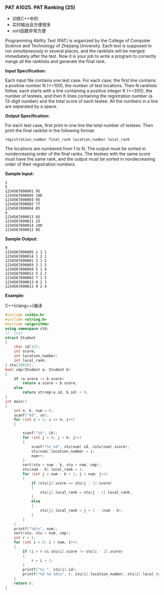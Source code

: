 ### PAT A1025. PAT Ranking (25)

- 训练C++中的<algorithm>
- 实时输出会方便很多
- sort函数非常方便

Programming Ability Test (PAT) is organized by the College of Computer Science and Technology of Zhejiang University. Each test is supposed to run simultaneously in several places, and the ranklists will be merged immediately after the test. Now it is your job to write a program to correctly merge all the ranklists and generate the final rank.

**Input Specification:**

Each input file contains one test case. For each case, the first line contains a positive number N (<=100), the number of test locations. Then N ranklists follow, each starts with a line containing a positive integer K (<=300), the number of testees, and then K lines containing the registration number (a 13-digit number) and the total score of each testee. All the numbers in a line are separated by a space.

**Output Specification:**

For each test case, first print in one line the total number of testees. Then print the final ranklist in the following format:

`registration_number final_rank location_number local_rank`

The locations are numbered from 1 to N. The output must be sorted in nondecreasing order of the final ranks. The testees with the same score must have the same rank, and the output must be sorted in nondecreasing order of their registration numbers.

**Sample Input:**

```in
2
5
1234567890001 95
1234567890005 100
1234567890003 95
1234567890002 77
1234567890004 85
4
1234567890013 65
1234567890011 25
1234567890014 100
1234567890012 85
```

**Sample Output:**

```out
9
1234567890005 1 1 1
1234567890014 1 2 1
1234567890001 3 1 2
1234567890003 3 1 2
1234567890004 5 1 4
1234567890012 5 2 2
1234567890002 7 1 5
1234567890013 8 2 3
1234567890011 9 2 4
```

**Example:**

C++(clang++)编译

```c++
#include <stdio.h>
#include <string.h>
#include <algorithm>
using namespace std;
//	init
struct Student
{
    char id[15];
    int score;
    int location_number;
    int local_rank;
} stu[30010];
bool cmp(Student a, Student b)
{
    if (a.score != b.score)
        return a.score > b.score;
    else
        return strcmp(a.id, b.id) < 0;
}
int main()
{
    int n, k, num = 0;
    scanf("%d", &n);
    for (int i = 1; i <= n; i++)
    {

        scanf("%d", &k);
        for (int j = 0; j < k; j++)
        {
            scanf("%s %d", stu[num].id, &stu[num].score);
            stu[num].location_number = i;
            num++;
        }
        sort(stu + num - k, stu + num, cmp);
        stu[num - k].local_rank = 1;
        for (int j = num - k + 1; j < num; j++)
        {
            if (stu[j].score == stu[j - 1].score)
            {
                stu[j].local_rank = stu[j - 1].local_rank;
            }
            else
            {
                stu[j].local_rank = j + 1 - (num - k);
            }
        }
    }
    printf("%d\n", num);
    sort(stu, stu + num, cmp);
    int r = 1;
    for (int i = 0; i < num; i++)
    {
        if (i > 0 && stu[i].score != stu[i - 1].score)
        {
            r = i + 1;
        }
        printf("%s ", stu[i].id);
        printf("%d %d %d\n", r, stu[i].location_number, stu[i].local_rank);
    }
    return 0;
}
```

